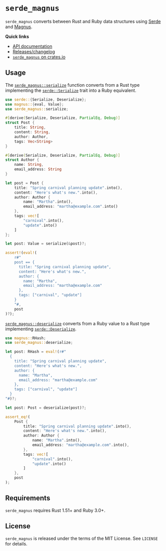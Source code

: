 # `serde_magnus`

`serde_magnus` converts between Rust and Ruby data structures using [Serde] and [Magnus].

[Serde]: https://github.com/serde-rs/serde
[Magnus]: https://github.com/matsadler/magnus

**Quick links**

* [API documentation](https://docs.rs/serde_magnus)
* [Releases/changelog](https://github.com/georgeclaghorn/serde-magnus/releases)
* [`serde_magnus` on crates.io](https://crates.io/crates/serde_magnus)

## Usage

The [`serde_magnus::serialize`] function converts from a Rust type implementing the
[`serde::Serialize`] trait into a Ruby equivalent.

```rust
use serde::{Serialize, Deserialize};
use magnus::{eval, Value};
use serde_magnus::serialize;

#[derive(Serialize, Deserialize, PartialEq, Debug)]
struct Post {
    title: String,
    content: String,
    author: Author,
    tags: Vec<String>
}

#[derive(Serialize, Deserialize, PartialEq, Debug)]
struct Author {
    name: String,
    email_address: String
}

let post = Post {
    title: "Spring carnival planning update".into(),
    content: "Here's what's new.".into(),
    author: Author {
        name: "Martha".into(),
        email_address: "martha@example.com".into()
    },
    tags: vec![
        "carnival".into(),
        "update".into()
    ]
};

let post: Value = serialize(&post)?;

assert!(eval!(
    r#"
    post == {
      title: "Spring carnival planning update",
      content: "Here's what's new.",
      author: {
        name: "Martha",
        email_address: "martha@example.com"
      },
      tags: ["carnival", "update"]
    }
    "#,
    post
)?);
```

[`serde_magnus::deserialize`] converts from a Ruby value to a Rust type implementing
[`serde::Deserialize`].

```rust
use magnus::RHash;
use serde_magnus::deserialize;

let post: RHash = eval!(r#"
  {
    title: "Spring carnival planning update",
    content: "Here's what's new.",
    author: {
      name: "Martha",
      email_address: "martha@example.com"
    },
    tags: ["carnival", "update"]
  }
"#)?;

let post: Post = deserialize(post)?;

assert_eq!(
    Post {
        title: "Spring carnival planning update".into(),
        content: "Here's what's new.".into(),
        author: Author {
            name: "Martha".into(),
            email_address: "martha@example.com".into(),
        },
        tags: vec![
            "carnival".into(),
            "update".into()
        ]
    },
    post
);
```

[`serde_magnus::serialize`]: https://docs.rs/serde_magnus/latest/serde_magnus/fn.serialize.html
[`serde::Serialize`]: https://docs.rs/serde/latest/serde/trait.Serialize.html
[`serde_magnus::deserialize`]: https://docs.rs/serde_magnus/latest/serde_magnus/fn.deserialize.html
[`serde::Deserialize`]: https://docs.rs/serde/latest/serde/trait.Deserialize.html

## Requirements

`serde_magnus` requires Rust 1.51+ and Ruby 3.0+.

## License

`serde_magnus` is released under the terms of the MIT License. See `LICENSE` for details.
